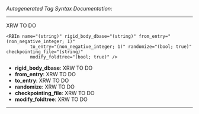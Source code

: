 _Autogenerated Tag Syntax Documentation:_

---
XRW TO DO

```
<RBIn name="(string)" rigid_body_dbase="(string)" from_entry="(non_negative_integer; 1)"
         to_entry="(non_negative_integer; 1)" randomize="(bool; true)" checkpointing_file="(string)"
         modify_foldtree="(bool; true)" />
```

-   **rigid_body_dbase**: XRW TO DO
-   **from_entry**: XRW TO DO
-   **to_entry**: XRW TO DO
-   **randomize**: XRW TO DO
-   **checkpointing_file**: XRW TO DO
-   **modify_foldtree**: XRW TO DO

---
